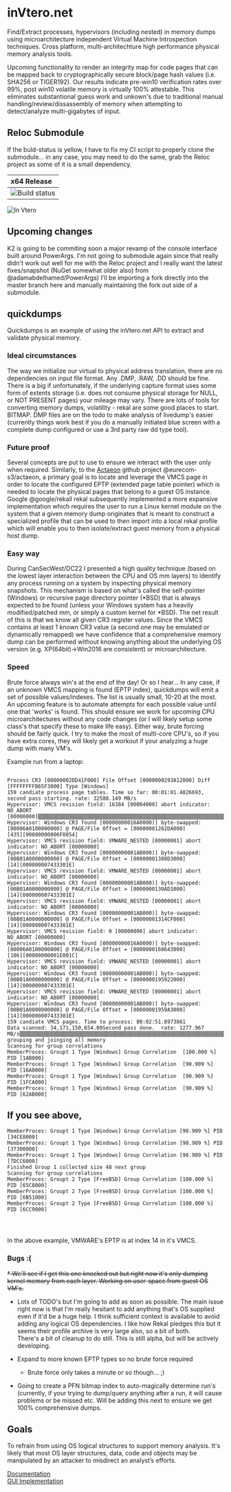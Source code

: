 # inVtero.net
Find/Extract processes, hypervisors (including nested) in memory dumps using microarchitecture independent
Virtual Machine Introspection techniques.  Cross platform, multi-architechture high performance physical memory analysis tools.

Upcoming functionality to render an integrity map for code pages that can be mapped back to cryptographically secure block/page hash values (i.e. SHA256 or TIGER192).  Our results indicate pre-win10 verification rates over 99%, post win10 volatile memory is virtually 100% attestable.  This eliminates substantional guess work and unkown's due to traditional manual handling/review/dissassembly of memory when attempting to detect/analyze multi-gigabytes of input.

## Reloc Submodule
If the buld-status is yellow, I have to fix my CI script to properly clone the submodule... in any case, you may need to do the same, grab the Reloc project as some of it is a small dependency.  

| x64 Release |
|:------------|
|![Build status](https://ktwo.visualstudio.com/DefaultCollection/_apis/public/build/definitions/16d48273-682e-4b01-8392-1f83fc2c3bcd/4/badge)|

![In Vtero](https://raw.githubusercontent.com/ShaneK2/inVtero.net/gh-pages/images/inVtero.jpg)

## Upcoming changes
K2 is going to be commiting soon a major revamp of the console interface built around PowerArgs.  I'm not going to submodule again since that really didn't work out well for me with the Reloc project and I really want the latest fixes/snapshot (NuGet somewhat older also) from @adamabdelhamed/PowerArgs) I'll be importing a fork directly into the master branch here and manually maintaining the fork out side of a submodule.

## quickdumps
Quickdumps is an example of using the inVtero.net API to extract and validate physical memory.

### Ideal circumstances
The way we initialize our virtual to physical address translation, there are no dependencies on input file format.  Any .DMP,
.RAW, .DD should be fine.  There is a big if unfortunately,  if the underlying capture format uses some form of extents storage
(i.e. does not consume physical storage for NULL, or NOT PRESENT pages) your mileage may vary.  There are lots of tools for
converting memory dumps, volatility - rekal are some good places to start.  BITMAP. DMP files are on the todo to make analysis
of livedump's easier (currently things work best if you do a manually initiated blue screen with a complete dump configured or
use a 3rd party raw dd type tool).

### Future proof
Several concepts are put to use to ensure we interact with the user only when required.  Similarly, to the
[Actaeon](http://www.syssec-project.eu/m/page-media/3/raid13_graziano.pdf) github project @eurecom-s3/actaeon, a primary
goal is to locate and leverage the VMCS page in order to locate the configured EPTP (extended page table pointer) which is
needed to locate the physical pages that belong to a guest OS instance.  Google @google/rekall rekal subsequently implemented 
a more expansive implementation which requires the user to run a Linux kernel module on the system that a given memory dump
originates that is meant to construct a specialized profile that can be used to then import into a local rekal profile which
will enable you to then isolate/extract guest memory from a physical host dump.

### Easy way
During CanSecWest/DC22 I presented a high quality technique (based on the lowest layer interaction between the CPU and 
OS mm layers) to identify any process running on a system by inspecting physical memory snapshots.  This mechanism is based on
what's called the self-pointer (Windows) or recursive page directory pointer (*BSD) that is always expected to be found 
(unless your Windows system has a heavily modified/patched mm, or simply a custom kernel for *BSD).  The net result of this
is that we know all given CR3 register values.  Since the VMCS contains at least 1 known CR3 value (a second one may be 
emulated or dynamically remapped) we have confidence that a comprehensive memory dump can be performed without knowing anything
about the underlying OS version (e.g. XP(64bit)->Win2016 are consistent) or microarchitecture.

### Speed 
Brute force always win's at the end of the day!  Or so I hear...  In any case, if an unknown VMCS mapping is found (EPTP index),
quickdumps will emit a set of possible values/indexes.  The list is usually small, 10-20 at the most.  An upcoming feature
is to automate attempts for each possible value until one that 'works' is found.  This should ensure we work for upcoming 
CPU microarchitectures without any code changes (or I will likely setup some class's that specify these to make life easy).
Either way, brute forcing should be fairly quick.  I try to make the most of multi-core CPU's, so if you have extra cores, 
they will likely get a workout if your analyzing a huge dump with many VM's.

Example run from a laptop:
```

Process CR3 [00000002DD41F000] File Offset [0000000293A12000] Diff [FFFFFFFFB65F3000] Type [Windows]
159 candiate process page tables. Time so far: 00:01:01.4826693, second pass starting. rate: 32588.149 MB/s
Hypervisor: VMCS revision field: 16384 [00004000] abort indicator: NO_ABORT [00000000]▒▒▒▒▒▒▒▒▒▒▒▒▒▒▒▒▒▒▒▒▒▒▒▒▒▒▒▒▒▒▒▒▒▒▒▒▒▒▒▒▒▒▒▒▒▒▒▒▒▒▒▒▒▒▒▒▒▒▒▒▒▒▒▒▒▒▒▒▒▒▒▒▒▒▒▒▒▒▒▒▒▒▒▒▒▒▒▒▒▒▒▒▒▒▒▒▒▒▒▒▒▒▒▒▒
Hypervisor: Windows CR3 found [00000000016A0000)] byte-swapped: [00006A0100000000] @ PAGE/File Offset = [00000001262DA000]
[435][00000000006F0054]
Hypervisor: VMCS revision field: VMWARE_NESTED [00000001] abort indicator: NO_ABORT [00000000]
Hypervisor: Windows CR3 found [00000000001AB000)] byte-swapped: [00B01A0000000000] @ PAGE/File Offset = [00000001308D3000]
[14][000000007433301E]
Hypervisor: VMCS revision field: VMWARE_NESTED [00000001] abort indicator: NO_ABORT [00000000]
Hypervisor: Windows CR3 found [00000000001AB000)] byte-swapped: [00B01A0000000000] @ PAGE/File Offset = [0000000130AD1000]
[14][000000007433301E]
Hypervisor: VMCS revision field: VMWARE_NESTED [00000001] abort indicator: NO_ABORT [00000000]
Hypervisor: Windows CR3 found [00000000001AB000)] byte-swapped: [00B01A0000000000] @ PAGE/File Offset = [00000001314CF000]
[14][000000007433301E]
Hypervisor: VMCS revision field: 0 [00000000] abort indicator: NO_ABORT [00000000]
Hypervisor: Windows CR3 found [00000000016A0000)] byte-swapped: [00006A0100000000] @ PAGE/File Offset = [0000000160643000]
[106][00000000001E001C]
Hypervisor: VMCS revision field: VMWARE_NESTED [00000001] abort indicator: NO_ABORT [00000000]
Hypervisor: Windows CR3 found [00000000001AB000)] byte-swapped: [00B01A0000000000] @ PAGE/File Offset = [0000000195922000]
[14][000000007433301E]
Hypervisor: VMCS revision field: VMWARE_NESTED [00000001] abort indicator: NO_ABORT [00000000]
Hypervisor: Windows CR3 found [00000000001AB000)] byte-swapped: [00B01A0000000000] @ PAGE/File Offset = [00000001959A3000]
[14][000000007433301E]
159 candiate VMCS pages. Time to process: 00:02:51.8973861
Data scanned: 34,171,150,654.00Second pass done.  rate: 1277.967 MB/s▒▒▒▒▒▒▒▒▒▒▒▒▒▒▒▒▒▒▒▒▒▒▒▒▒▒▒▒▒▒▒▒▒▒▒▒▒▒▒▒▒▒▒▒▒▒▒▒▒▒▒▒▒▒▒▒▒▒▒▒▒▒▒▒▒▒▒▒▒▒▒▒▒▒▒▒▒▒▒▒▒▒▒▒▒▒▒▒▒▒▒▒▒▒▒▒▒▒▒▒▒▒▒▒▒▒▒▒▒▒▒▒▒▒▒▒▒▒▒▒▒▒
grouping and joinging all memory
Scanning for group correlations
MemberProces: Groupt 1 Type [Windows] Group Correlation  [100.000 %] PID [1AB000]
MemberProces: Groupt 1 Type [Windows] Group Correlation  [90.909 %] PID [16A0000]
MemberProces: Groupt 1 Type [Windows] Group Correlation  [90.909 %] PID [1FCA000]
MemberProces: Groupt 1 Type [Windows] Group Correlation  [90.909 %] PID [62AB000]

```
## If you see above, 

```
MemberProces: Groupt 1 Type [Windows] Group Correlation [90.909 %] PID [34CE8000]
MemberProces: Groupt 1 Type [Windows] Group Correlation [90.909 %] PID [37300000]
MemberProces: Groupt 1 Type [Windows] Group Correlation [90.909 %] PID [7DCC6000]
Finished Group 1 collected size 48 next group
Scanning for group correlations
MemberProces: Groupt 2 Type [FreeBSD] Group Correlation [100.000 %] PID [65C8000]
MemberProces: Groupt 2 Type [FreeBSD] Group Correlation [100.000 %] PID [6B51000]
MemberProces: Groupt 2 Type [FreeBSD] Group Correlation [100.000 %] PID [6CC9000]




```

In the above example, VMWARE's EPTP is at index 14 in it's VMCS.

### Bugs :(
~~* We'll see if I get this one knocked out but right now it's only dumping kernel memory from each layer.  Working on user-space
        from guest OS VM's.~~ 
* Lots of TODO's but I'm going to add as soon as possible.  The main issue right now is that I'm really hesitant to add anything
   that's OS supplied even if it'd be a huge help.  I think sufficient context is available to avoid adding any logical OS dependencies.
   I like how Rekal pledges this but it seems their profile archive is very large also, so a bit of both.  
   There's a bit of cleanup to do still. This is still alpha, but will be actively developing.

* Expand to more known EPTP types so no brute force required
    * Brute force only takes a minute or so though... ;)
* Going to create a PFN bitmap index to auto-magically determine run's (currently, if your trying to dump/query anything after a run,
   it will cause problems or be missed etc.  Will be adding this next to ensure we get 100% comprehensive dumps.

## Goals
To refrain from using OS logical structures to support memory analysis.  It's likely that most OS layer structures, data,
code and objects may be manipulated by an attacker to misdirect an analyst’s efforts.






[Documentation](http://ShaneK2.github.io/inVtero.net)  
[GUI Implementation](https://blockwatch.ioactive.com/)
